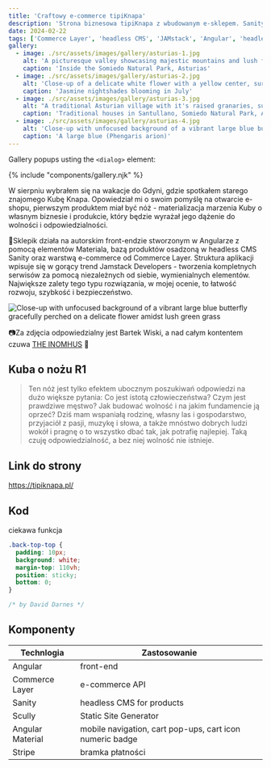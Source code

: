 ```yaml
---
title: 'Craftowy e-commerce tipiKnapa'
description: 'Strona biznesowa tipiKnapa z wbudowanym e-sklepem. Sanity headless CMS jako content base o produktach, Commerce Layer zapleczem sklepowym.'
date: 2024-02-22
tags: ['Commerce Layer', 'headless CMS', 'JAMstack', 'Angular', 'headless CMS', 'e-commerce', 'craft']
gallery:
  - image: ./src/assets/images/gallery/asturias-1.jpg
    alt: 'A picturesque valley showcasing majestic mountains and lush forests, creating a serene and captivating landscape'
    caption: 'Inside the Somiedo Natural Park, Asturias'
  - image: ./src/assets/images/gallery/asturias-2.jpg
    alt: 'Close-up of a delicate white flower with a yellow center, surrounded by green leaves'
    caption: 'Jasmine nightshades blooming in July'
  - image: ./src/assets/images/gallery/asturias-3.jpg
    alt: "A traditional Asturian village with it's raised granaries, surrounded by lush green hills and mountains"
    caption: 'Traditional houses in Santullano, Somiedo Natural Park, Asturias'
  - image: ./src/assets/images/gallery/asturias-4.jpg
    alt: 'Close-up with unfocused background of a vibrant large blue butterfly gracefully perched on a delicate flower amidst lush green grass'
    caption: 'A large blue (Phengaris arion)'
---
```


Gallery popups usting the `<dialog>` element:

{% include "components/gallery.njk" %}

W sierpniu wybrałem się na wakacje do Gdyni, gdzie spotkałem starego znajomego Kubę Knapa. Opowiedział mi o swoim pomyślę na otwarcie e-shopu, pierwszym produktem miał być nóż - materializacja marzenia Kuby o własnym biznesie i produkcie, który będzie wyrażał jego dążenie do wolności i odpowiedzialności. 

🛒Sklepik działa na autorskim front-endzie stworzonym w Angularze z pomocą elementów Materiala, bazą produktów osadzoną w headless CMS Sanity oraz warstwą e-commerce od Commerce Layer. Struktura aplikacji wpisuje się w gorący trend Jamstack Developers - tworzenia kompletnych serwisów za pomocą niezależnych od siebie, wymienialnych elementów. Największe zalety tego typu rozwiązania, w mojej ocenie, to łatwość rozwoju, szybkość i bezpieczeństwo. 


![Close-up with unfocused background of a vibrant large blue butterfly gracefully perched on a delicate flower amidst lush green grass](/assets/images/projects/andiamo5.webp)

📷Za zdjęcia odpowiedzialny jest Bartek Wiski, a nad całym kontentem czuwa [THE INOMHUS](https://theinomhus.com) 🙌

## Kuba o nożu R1

> Ten nóż jest tylko efektem ubocznym poszukiwań odpowiedzi na dużo większe pytania: Co jest istotą człowieczeństwa? Czym jest prawdziwe męstwo? Jak budować wolność i na jakim fundamencie ją oprzeć? Dziś mam wspaniałą rodzinę, własny las i gospodarstwo, przyjaciół z pasji, muzykę i słowa, a także mnóstwo dobrych ludzi wokół i pragnę o to wszystko dbać tak, jak potrafię najlepiej. Taką czuję odpowiedzialność, a bez niej wolność nie istnieje. 

## Link do strony

https://tipiknapa.pl/ 

## Kod

ciekawa funkcja

```css
.back-top-top {
  padding: 10px;
  background: white;
  margin-top: 110vh;
  position: sticky;
  bottom: 0;
}

/* by David Darnes */
```

## Komponenty

| Technlogia | Zastosowanie                                                                                                                                    |
| ---------- | ------------------------------------------------------------------------------------------------------------------------------------------- |
| Angular| front-end|
| Commerce Layer        | e-commerce API |
| Sanity | headless CMS for products                                                                                                            |
| Scully | Static Site Generator |
| Angular Material | mobile navigation, cart pop-ups, cart icon numeric badge |
| Stripe | bramka płatności |


